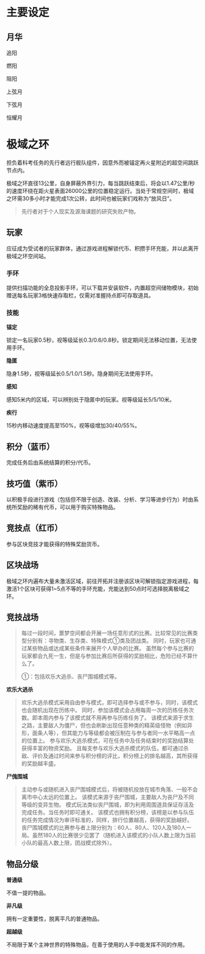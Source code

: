 # 主要设定



## 月华

追阳

燃阳

阻阳

上弦月

下弦月

恒耀月





# 极域之环

担负着科考任务的先行者远行舰队组件，因意外而被锚定再火星附近的超空间跳跃节点内。

极域之环直径13公里，自身屏蔽外界引力，每当跳跃结束后，将会以1.47公里/秒的速度环绕在距火星表面26000公里的位置稳定运行。当处于常规空间时，极域之环需30多小时才能完成1次公转，此时间也被玩家们戏称为“放风日”。

> 先行者对于个人现实及源海课题的研究失败产物。



## 玩家

应征成为受试者的玩家群体，通过游戏进程解锁代币、积攒手环充能，并以此离开极域之环空间站。

### 手环

提供扫描功能的全息投影手环，可以下载并安装软件，内置超空间储物模块，初始赠送每名玩家3格快速存取栏，仅需对准握持点即可存取道具。

### 技能

**锚定**

锁定一名玩家0.5秒，视等级延长0.3/0.6/0.8秒。锁定期间无法移动位置，无法使用手环。

**隐匿**

隐身1.5秒，视等级延长0.5/1.0/1.5秒。隐身期间无法使用手环。

**感知**

感知5米内的区域，可以辨别处于隐匿中的玩家。视等级延长5/5/10米。

**疾行**

15秒内移动速度提高至150%，视等级增加30/40/55%。



## 积分（蓝币）

完成任务后由系统结算的积分/代币。



## 技巧值（紫币）

以积极手段进行游戏（包括但不限于创造、改装、分析、学习等进步行为）时由系统所奖励的稀有代币，可以用于购买特殊物品。



## 竞技点（红币）

参与区块竞技才能获得的特殊奖励货币。



## 区块战场

极域之环内遍布大量未激活区域，前往开拓并注册该区块可解锁指定游戏进程，每激活1个区块可获得1~5点不等的手环充能，充能达到50点时可选择脱离极域之环。



## 竞技战场

>  每过一段时间，噩梦空间都会开展一场任意形式的比赛。比较常见的比赛类型分别有：寻物类、生存类、特殊模式①类及团战类。
>  同时，玩家也可通过某些物品或达成某些条件来展开个人举办的比赛。
>  虽然每个参与比赛的玩家都会九死一生，但是与参加比赛后所获得的奖励相比，危险已经不算什么了。
>
>  ①：包括欢乐大逃杀、丧尸围城模式等。

**欢乐大逃杀**

>  欢乐大逃杀模式采用自由参与模式，即可选择参与或不参与，同时，该模式也会随机出现在历练中。
>  同时，参加该模式会占用每周一次的历练任务次数。即本周内参与了该模式就不用再参与历练任务了。
>  该模式来源于求生之路，主要敌人为僵尸，但也会刷新出现任意种类的精英级怪物（例如异形，面条人等），但其能力与等级都会被压制在与参与者同一水平略高一点的位置上。
>  参与欢乐大逃杀模式，可在任务中及任务结束时的奖励结算处获得丰富的物资奖励。
>  且每支参与欢乐大逃杀模式的队伍，都可通过杀敌、评价及通过时间来参与积分榜的评比，积分榜上的排名越高，其所获得的奖励越丰盛。

**尸傀围城**

>  主动参与或随机进入丧尸围城模式后，将被随机投放在城市角落、一般不会离市中心太远的位置上。
>  该模式来源于丧尸围城，主要敌人为丧尸及不同等级的变异生物。
>  模式玩法类似丧尸围城，即为利用周围道具保证存活及完成任务。当任务时即可通关。
>  该模式也拥有积分榜，该榜是以参与队伍的任务完成情况为审评标准的，同样，排行位置越高，获得的奖励越好。
>  丧尸围城模式的比赛参与者上限分别为：60人、80人、120人及180人一局。虽然180人的比赛很少见罢了（随机进入该模式的小队人数上限为当前小队的最高人数上限，团战模式除外）。



## 物品分级

**普通级**

不值一提的物品。

**非凡级**

拥有一定重要性，脱离平凡的普通物品。

**超越级**

不局限于某个主神世界的特殊物品，在善于使用的人手中能发挥不同的作用。

































